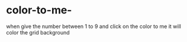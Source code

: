 # color-to-me-
when give the number between 1 to 9 and click on the color to me it will color the grid background  
